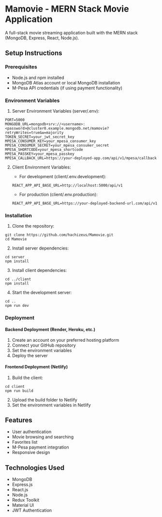 # Mamovie - MERN Stack Movie Application

A full-stack movie streaming application built with the MERN stack (MongoDB, Express, React, Node.js).

## Setup Instructions

### Prerequisites
- Node.js and npm installed
- MongoDB Atlas account or local MongoDB installation
- M-Pesa API credentials (if using payment functionality)

### Environment Variables

1. Server Environment Variables (server/.env):
```
PORT=5000
MONGODB_URL=mongodb+srv://<username>:<password>@cluster0.example.mongodb.net/mamovie?retryWrites=true&w=majority
TOKEN_SECRET=your_jwt_secret_key
MPESA_CONSUMER_KEY=your_mpesa_consumer_key
MPESA_CONSUMER_SECRET=your_mpesa_consumer_secret
MPESA_SHORTCODE=your_mpesa_shortcode
MPESA_PASSKEY=your_mpesa_passkey
MPESA_CALLBACK_URL=https://your-deployed-app.com/api/v1/mpesa/callback
```

2. Client Environment Variables:
   - For development (client/.env.development):
   ```
   REACT_APP_API_BASE_URL=http://localhost:5000/api/v1
   ```
   
   - For production (client/.env.production):
   ```
   REACT_APP_API_BASE_URL=https://your-deployed-backend-url.com/api/v1
   ```

### Installation

1. Clone the repository:
```
git clone https://github.com/hachizeus/Mamovie.git
cd Mamovie
```

2. Install server dependencies:
```
cd server
npm install
```

3. Install client dependencies:
```
cd ../client
npm install
```

4. Start the development server:
```
cd ..
npm run dev
```

### Deployment

#### Backend Deployment (Render, Heroku, etc.)
1. Create an account on your preferred hosting platform
2. Connect your GitHub repository
3. Set the environment variables
4. Deploy the server

#### Frontend Deployment (Netlify)
1. Build the client:
```
cd client
npm run build
```
2. Upload the build folder to Netlify
3. Set the environment variables in Netlify

## Features
- User authentication
- Movie browsing and searching
- Favorites list
- M-Pesa payment integration
- Responsive design

## Technologies Used
- MongoDB
- Express.js
- React.js
- Node.js
- Redux Toolkit
- Material UI
- JWT Authentication